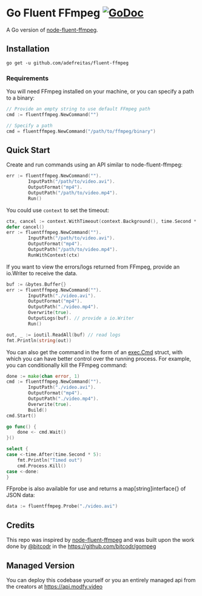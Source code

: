 # Go Fluent FFmpeg [![GoDoc](https://pkg.go.dev/badge/github.com/adefreitas/fluent-ffmpeg)](https://pkg.go.dev/github.com/adefreitas/fluent-ffmpeg)

A Go version of [node-fluent-ffmpeg](https://github.com/fluent-ffmpeg/node-fluent-ffmpeg).

## Installation
`go get -u github.com/adefreitas/fluent-ffmpeg`

### Requirements
You will need FFmpeg installed on your machine, or you can specify a path to a binary:

```go
// Provide an empty string to use default FFmpeg path
cmd := fluentffmpeg.NewCommand("")

// Specify a path
cmd = fluentffmpeg.NewCommand("/path/to/ffmpeg/binary")
```

## Quick Start

Create and run commands using an API similar to node-fluent-ffmpeg:

```go
err := fluentffmpeg.NewCommand(""). 
		InputPath("/path/to/video.avi").
		OutputFormat("mp4").
		OutputPath("/path/to/video.mp4").
		Run()
```

You could use `context` to set the timeout:

```go
ctx, cancel := context.WithTimeout(context.Background(), time.Second * 5)
defer cancel()
err := fluentffmpeg.NewCommand(""). 
		InputPath("/path/to/video.avi").
		OutputFormat("mp4").
		OutputPath("/path/to/video.mp4").
		RunWithContext(ctx)
```

If you want to view the errors/logs returned from FFmpeg, provide an io.Writer to receive the data. 
```go
buf := &bytes.Buffer{}
err := fluentffmpeg.NewCommand("").
		InputPath("./video.avi").
		OutputFormat("mp4").
		OutputPath("./video.mp4").
		Overwrite(true).
		OutputLogs(buf). // provide a io.Writer
		Run()

out, _ := ioutil.ReadAll(buf) // read logs
fmt.Println(string(out))
```

You can also get the command in the form of an [exec.Cmd](https://golang.org/pkg/os/exec/#Cmd) struct, with which you can have better control over the running process. For example, you can conditionally kill the FFmpeg command:

```go
done := make(chan error, 1)
cmd := fluentffmpeg.NewCommand("").
		InputPath("./video.avi").
		OutputFormat("mp4").
		OutputPath("./video.mp4").
		Overwrite(true).
		Build()
cmd.Start()

go func() {
    done <- cmd.Wait()
}()

select {
case <-time.After(time.Second * 5):
    fmt.Println("Timed out")
    cmd.Process.Kill()
case <-done:
}
```

FFprobe is also available for use and returns a map[string]interface{} of JSON data:
```go
data := fluentffmpeg.Probe("./video.avi")
```

## Credits

This repo was inspired by [node-fluent-ffmpeg](https://github.com/fluent-ffmpeg/node-fluent-ffmpeg) and was built upon the work done by [@bitcodr](https://github.com/bitcodr/) in the https://github.com/bitcodr/gompeg

## Managed Version

You can deploy this codebase yourself or you an entirely managed api from the creators at https://api.modfy.video